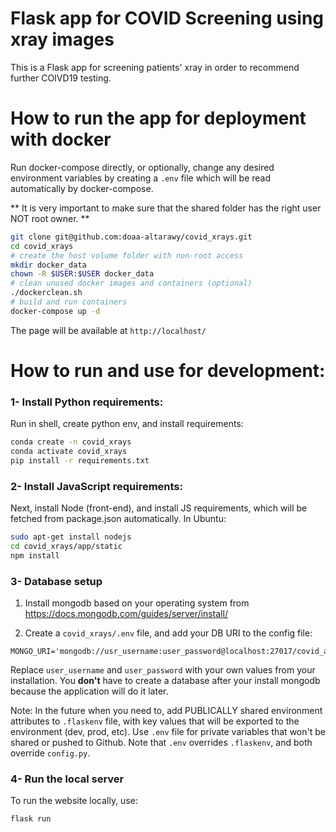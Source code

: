 Flask app for COVID Screening using xray images 
=================================

This is a Flask app for screening patients' xray in order to recommend further COIVD19 testing.

How to run the app for deployment with docker
==========================

Run docker-compose directly, or optionally, change any desired environment variables by creating 
a `.env` file which will be read automatically by docker-compose.

** It is very important to make sure that the shared folder has the right user NOT root owner. **

```bash
git clone git@github.com:doaa-altarawy/covid_xrays.git
cd covid_xrays
# create the host volume folder with non-root access
mkdir docker_data
chown -R $USER:$USER docker_data
# clean unused docker images and containers (optional)
./dockerclean.sh
# build and run containers
docker-compose up -d
```

The page will be available at
`http://localhost/`


How to run and use for development:
===================================

### 1- Install Python requirements:

Run in shell, create python env, and install requirements:

```bash
conda create -n covid_xrays
conda activate covid_xrays
pip install -r requirements.txt
```


### 2- Install JavaScript requirements:

Next, install Node (front-end), and install JS requirements, 
which will be fetched from package.json automatically. In Ubuntu:

```bash
sudo apt-get install nodejs
cd covid_xrays/app/static
npm install
```

### 3- Database setup

1. Install mongodb based on your operating system from 
https://docs.mongodb.com/guides/server/install/

2. Create a `covid_xrays/.env` file, and add your DB URI to the config file:
```.env
MONGO_URI='mongodb://usr_username:user_password@localhost:27017/covid_apis_db'
```

Replace `user_username` and `user_password` with your own values from your installation. 
You **don't** have to create a database after your install mongodb because the application will do
 it later.


Note: In the future when you need to, add PUBLICALLY shared environment attributes to `.flaskenv` file, with key values that will be exported to the environment (dev, prod, etc).
Use `.env` file for private variables that won't be shared or pushed to Github. Note that `.env` overrides `.flaskenv`, and both override `config.py`.



### 4- Run the local server

To run the website locally, use: 

```bash
flask run
```



